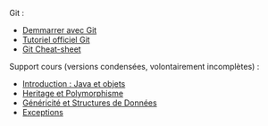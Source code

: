 Git :

* [Demmarrer avec Git](http://pageperso.lis-lab.fr/~petru.valicov/Cours/M2104/Demarrer%20avec%20Git)
* [Tutoriel officiel Git](https://git-scm.com/docs/gittutorial)
* [Git Cheat-sheet](https://education.github.com/git-cheat-sheet-education.pdf)

Support cours (versions condensées, volontairement incomplètes) :
* [Introduction : Java et objets](http://pageperso.lis-lab.fr/~petru.valicov/Cours/M2103/BPOO_Generalites_x4.pdf)
* [Heritage et Polymorphisme](http://pageperso.lis-lab.fr/~petru.valicov/Cours/M2103/BPOO_Heritage_Polymorphisme_x4.pdf)
* [Généricité et Structures de Données](https://pageperso.lis-lab.fr/~petru.valicov/Cours/M2103/BPOO_Genericite_Structures_de_Donnees_x4.pdf)
* [Exceptions](https://pageperso.lis-lab.fr/~petru.valicov/Cours/M2103/BPOO_Exceptions_x4.pdf)
